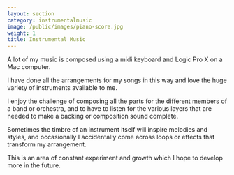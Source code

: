 ```yaml
---
layout: section
category: instrumentalmusic
image: /public/images/piano-score.jpg
weight: 1
title: Instrumental Music
---
```


A lot of my music is composed using a midi keyboard and Logic Pro X on a Mac computer. 

I have done all the arrangements for my songs in this way and love the huge variety of instruments available to me.

I enjoy the challenge of composing all the parts for the different members of a band or orchestra, and to have to listen for the various layers that are needed to make a backing or composition sound complete. 

Sometimes the timbre of an instrument itself will inspire melodies and styles, and occasionally I accidentally come across loops or effects that transform my arrangement.

This is an area of constant experiment and growth which I hope to develop more in the future.